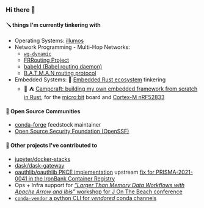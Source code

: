 ### Hi there 👋

#### 🪛 things I'm currently tinkering with
* Operating Systems: [illumos](https://illumos.org/docs/)
* Network Programming - Multi-Hop Networks:
  * [`wg-dynamic`](https://gitlab.com/rigzba21/roadguard)
  * [FRRouting Project](https://frrouting.org)
  * [babeld (Babel routing daemon)](https://github.com/jech/babeld)
  * [B.A.T.M.A.N routing protocol](https://www.open-mesh.org/projects/open-mesh/wiki/BATMANConcept)
* Embedded Systems: 🦀 [Embedded Rust ecosystem](https://github.com/rust-embedded/awesome-embedded-rust) tinkering
  * 🦀 ⛺ [Campcraft: building my own embedded framework from scratch in Rust](https://gitlab.com/rigzba21/campcraft), for the [micro:bit](https://microbit.org/) board and [Cortex-M nRF52833](https://www.nordicsemi.com/Products/nRF52833)
 
#### 💬 Open Source Communities
* [conda-forge](https://github.com/conda-forge) feedstock maintainer
* [Open Source Security Foundation (OpenSSF)](https://github.com/ossf)

#### 🔭 Other projects I've contributed to
* [jupyter/docker-stacks](https://github.com/jupyter/docker-stacks/pull/1421)
* [dask/dask-gateway](https://github.com/dask/dask-gateway/pull/559)
* [oauthlib/oauthlib PKCE implementation](https://github.com/oauthlib/oauthlib/pull/786) upstream [fix for PRISMA-2021-0041 in the IronBank Container Registry](https://repo1.dso.mil/dsop/opensource/metrostar/jupyterhub/-/issues/4)
* Ops + Infra support for [_“Larger Than Memory Data Workflows with Apache Arrow and Ibis”_ workshop for J On The Beach conference](https://voltrondata-labs.github.io/2023-jonthebeach-ibis/)
* [`conda-vendor` a python CLI for _vendored_ conda channels](https://github.com/MetroStar/conda-vendor/issues/34)
<!--* [syft: adding conda support](https://github.com/anchore/syft/issues/932)-->
<!--
**jvelando/jvelando** is a ✨ _special_ ✨ repository because its `README.md` (this file) appears on your profile.

Here are some ideas to get you started:

- 🔭 I’m currently working on ...
- 🌱 I’m currently learning ...
- 👯 I’m looking to collaborate on ...
- 🤔 I’m looking for help with ...
- 💬 Ask me about ...
- 📫 How to reach me: ...
- 😄 Pronouns: ...
- ⚡ Fun fact: ...
-->

